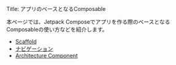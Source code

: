 Title: アプリのベースとなるComposable

本ページでは、Jetpack Composeでアプリを作る際のベースとなるComposableの使い方などを紹介します。

- [Scaffold](./scaffold/index.html)
- [ナビゲーション](./navigation/index.html)
- [Architecture Component](./arch/index.html)
